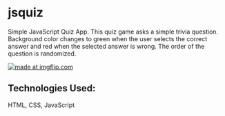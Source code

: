 # jsquiz
Simple JavaScript Quiz App. This quiz game asks a simple trivia question. Background color changes to green when the user selects the correct answer and red when the selected answer is wrong. The order of the question is randomized.

<a href="https://imgflip.com/gif/3my0aa"><img src="https://i.imgflip.com/3my0aa.gif" title="made at imgflip.com"/></a>

## Technologies Used:
HTML, CSS, JavaScript
